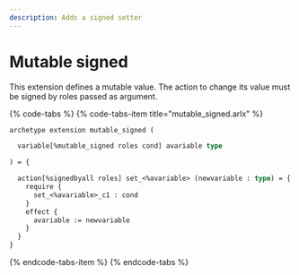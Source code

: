 ```yaml
---
description: Adds a signed setter
---
```


# Mutable signed

This extension defines a mutable value. The action to change its value must be signed by roles passed as argument.

{% code-tabs %}
{% code-tabs-item title="mutable\_signed.arlx" %}
```ocaml
archetype extension mutable_signed (

  variable[%mutable_signed roles cond] avariable type

) = {

  action[%signedbyall roles] set_<%avariable> (newvariable : type) = {
    require { 
      set_<%avariable>_c1 : cond
    }
    effect {
      avariable := newvariable
    }
  }
}
```
{% endcode-tabs-item %}
{% endcode-tabs %}

